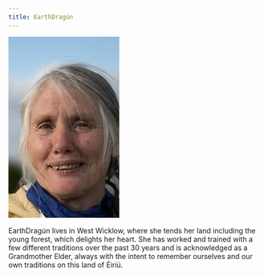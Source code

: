```yaml
---
title: EarthDragún
---
```


![EarthDragún](../images/HilaryHead.jpeg)

EarthDragún lives in West Wicklow, where she tends her land including the young forest, which delights her heart. She has worked and trained with a few different traditions over the past 30 years and is acknowledged as a Grandmother Elder, always with the intent to remember ourselves and our own traditions on this land of Éiriú.
